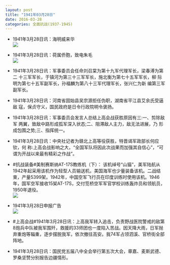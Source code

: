 ```yaml
---
layout: post
title: "1941年03月28日"
date: 2016-03-28
categories: 全面抗战(1937-1945)
---
```


<meta name="referrer" content="no-referrer" />

- 1941年3月28日讯：海明威来华 <br/><img src="https://ww1.sinaimg.cn/large/aca367d8jw1f2cz207giij206l07874y.jpg" />

- 1941年3月28日讯：荷属侨胞，致电朱毛 <br/><img src="https://ww1.sinaimg.cn/large/aca367d8jw1f2cxb923cyj206c070dge.jpg" />

- 1941年3月28日讯：军事委员会任命刘召棠为第十九军代理军长，梁春溥为第二 十三军军长，于镇河为第三十三军军长，施北衡为第七十五军军长，柳 际明为第七十五军副军长，孙福麟为第八十三军代理军长，张兴仁为新 编第三军副军长。 

- 1941年3月28日讯：河南省固始县吴宗源拒任伪职，湖南省平江县艾余氏受逼敌 寇，保贞守义，国民政府是日令行政院明令褒扬。 

- 1941年3月28日讯：军事委员会发言人总结上高会战获胜原因有三:一、剪除敌军 两翼，致敌中路形成孤军深入状态;二、阻滞敌人主力，敌无法进展，乃 形成包围之势;三、指挥统一。 

- 1941年3月28日讯：中央社记者为赣北上高等役获胜，特晋谒军政部长何应钦，何 称:上高会战影响之大，“全国军队将因此次战果而加强其自信心”，“可 谓为开战以来最有精彩之作战”。 

- #抗战装备#美制赛斯纳AT-17S教练机（下）： 该机绰号“山猫”，美军陆航从1942年起采用该机作为轻型人员输送机，美国海军也少量装备该机。二战结束，产量5399架。1942年，中国空军飞行员在印度训练时使用该机。1946年，国军空军接收15架AT-17S，交付笕桥空军军官学校训练轰炸员和领航员，1950年退役。 <br/><img src="https://ww1.sinaimg.cn/large/aca367d8jw1f2cciuk9gkj20b30k9di7.jpg" />

- 1941年3月28日申报广告 <br/><img src="https://ww3.sinaimg.cn/large/aca367d8jw1f2carrm5zvj20kk0gy0x1.jpg" />

- #上高会战#1941年3月28日讯：上高我军转入追击，负责野战医院警戒的敌第8炮兵中队被我军围歼，救援的33师团也一度陷入苦战。因天降大雨，日军抛弃重炮等辎重，逐步摆脱我军，依次撤往高安。我74军占领泗溪、官桥街全部阵地。 

- 1941年3月28日讯：国民党五届八中全会举行第五次大会，章嘉、麦斯武德、罗桑坚赞分别报告边疆情形。 

